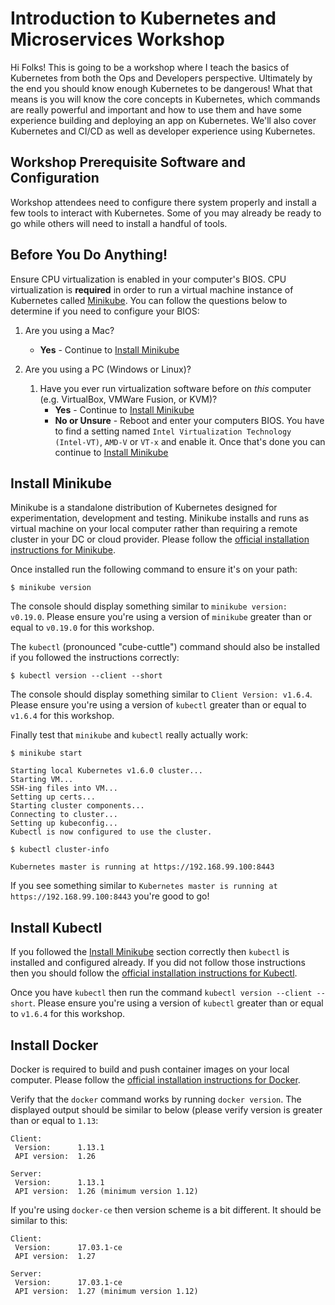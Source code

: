 # Introduction to Kubernetes and Microservices Workshop

Hi Folks! This is going to be a workshop where I teach the basics of Kubernetes from both the Ops and Developers perspective. Ultimately by the end you should know enough Kubernetes to be dangerous! What that means is you will know the core concepts in Kubernetes, which commands are really powerful and important and how to use them and have some experience building and deploying an app on Kubernetes. We'll also cover Kubernetes and CI/CD as well as developer experience using Kubernetes.

## Workshop Prerequisite Software and Configuration

Workshop attendees need to configure there system properly and install a few tools to interact with Kubernetes. Some of you may already be ready to go while others will need to install a handful of tools.

## Before You Do Anything!

Ensure CPU virtualization is enabled in your computer's BIOS. CPU virtualization is **required** in order to run a virtual machine instance of Kubernetes called [Minikube](https://github.com/kubernetes/minikube). You can follow the questions below to determine if you need to configure your BIOS:

1. Are you using a Mac?
    - **Yes** - Continue to [Install Minikube](#install-minikube)

2. Are you using a PC (Windows or Linux)?
    1. Have you ever run virtualization software before on *this* computer (e.g. VirtualBox, VMWare Fusion, or KVM)?
        - **Yes** - Continue to [Install Minikube](#install-minikube)
        - **No or Unsure** - Reboot and enter your computers BIOS. You have to find a setting named `Intel Virtualization Technology (Intel-VT)`, `AMD-V` or `VT-x` and enable it. Once that's done you can continue to [Install Minikube](#install-minikube)

## Install Minikube

Minikube is a standalone distribution of Kubernetes designed for experimentation, development and testing. Minikube installs and runs as virtual machine on your local computer rather than requiring a remote cluster in your DC or cloud provider. Please follow the [official installation instructions for Minikube](https://kubernetes.io/docs/tasks/tools/install-minikube).

Once installed run the following command to ensure it's on your path:

```console
$ minikube version
```

The console should display something similar to `minikube version: v0.19.0`. Please ensure you're using a version of `minikube` greater than or equal to `v0.19.0` for this workshop.

The `kubectl` (pronounced "cube-cuttle") command should also be installed if you followed the instructions correctly:

```console
$ kubectl version --client --short
```

The console should display something similar to `Client Version: v1.6.4`. Please ensure you're using a version of `kubectl` greater than or equal to `v1.6.4` for this workshop.

Finally test that `minikube` and `kubectl` really actually work:

```console
$ minikube start

Starting local Kubernetes v1.6.0 cluster...
Starting VM...
SSH-ing files into VM...
Setting up certs...
Starting cluster components...
Connecting to cluster...
Setting up kubeconfig...
Kubectl is now configured to use the cluster.

$ kubectl cluster-info

Kubernetes master is running at https://192.168.99.100:8443
```

If you see something similar to `Kubernetes master is running at https://192.168.99.100:8443` you're good to go!

## Install Kubectl

If you followed the [Install Minikube](#install-minikube) section correctly then `kubectl` is installed and configured already. If you did not follow those instructions then you should follow the [official installation instructions for Kubectl](https://kubernetes.io/docs/tasks/tools/install-kubectl/).

Once you have `kubectl` then run the command `kubectl version --client --short`. Please ensure you're using a version of `kubectl` greater than or equal to `v1.6.4` for this workshop.

## Install Docker

Docker is required to build and push container images on your local computer. Please follow the [official installation instructions for Docker](https://docs.docker.com/engine/installation/).

Verify that the `docker` command works by running `docker version`. The displayed output should be similar to below (please verify version is greater than or equal to `1.13`:

```console
Client:
 Version:      1.13.1
 API version:  1.26

Server:
 Version:      1.13.1
 API version:  1.26 (minimum version 1.12)
```

If you're using `docker-ce` then version scheme is a bit different. It should be similar to this:

```console
Client:
 Version:      17.03.1-ce
 API version:  1.27

Server:
 Version:      17.03.1-ce
 API version:  1.27 (minimum version 1.12)
```
